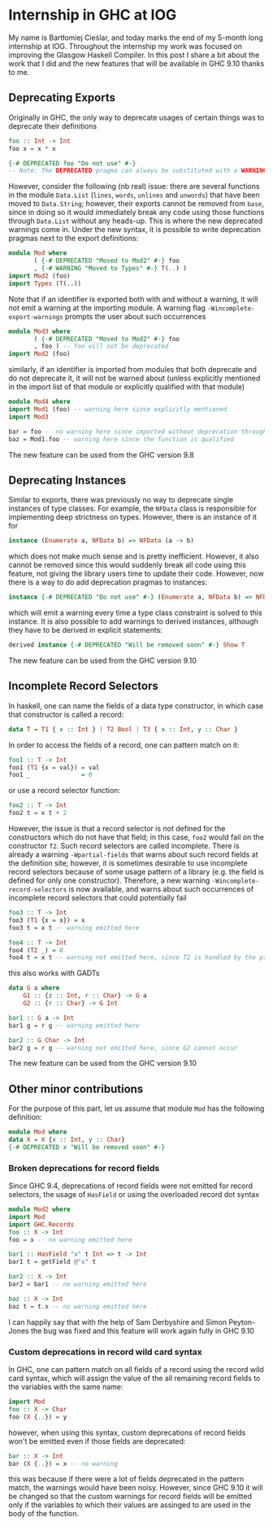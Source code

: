 # Internship in GHC at IOG

My name is Bartłomiej Cieślar, and today marks the end of my 5-month long
internship at IOG. Throughout the internship my work was focused on improving
the Glasgow Haskell Compiler. In this post I share a bit about the work that I
did and the new features that will be available in GHC 9.10 thanks to me.

## Deprecating Exports

Originally in GHC, the only way to deprecate usages of certain things was to
deprecate their definitions

```haskell
foo :: Int -> Int
foo x = x * x

{-# DEPRECATED foo "Do not use" #-}
-- Note: The DEPRECATED pragma can always be substituted with a WARNING pragma
```

However, consider the following (nb real) issue: there are several functions in
the module `Data.List` (`lines`, `words`, `unlines` and `unwords`) that have
been moved to `Data.String`; however, their exports cannot be removed from
`base`, since in doing so it would immediately break any code using those
functions through `Data.List` without any heads-up. This is where the new
deprecated warnings come in. Under the new syntax, it is possible to write
deprecation pragmas next to the export definitions:

```haskell
module Mod where
       ( {-# DEPRECATED "Moved to Mod2" #-} foo
       , {-# WARNING "Moved to Types" #-} T(..) )
import Mod2 (foo)
import Types (T(..))
```

Note that if an identifier is exported both with and without a warning, it will
not emit a warning at the importing module. A warning flag
`-Wincomplete-export-warnings` prompts the user about such occurrences

```haskell
module Mod3 where
       ( {-# DEPRECATED "Moved to Mod2" #-} foo
       , foo ) -- foo will not be deprecated
import Mod2 (foo)
```

similarly, if an identifier is imported from modules that both deprecate and do
not deprecate it, it will not be warned about (unless explicitly mentioned in
the import list of that module or explicitly qualified with that module)

```haskell
module Mod4 where
import Mod1 (foo) -- warning here since explicitly mentioned
import Mod3

bar = foo -- no warning here since imported without deprecation through Mod3
baz = Mod1.foo -- warning here since the function is qualified
```

The new feature can be used from the GHC version 9.8

## Deprecating Instances

Similar to exports, there was previously no way to deprecate single instances
of type classes. For example, the `NFData` class is responsible for implementing
deep strictness on types. However, there is an instance of it for

```haskell
instance (Enumerate a, NFData b) => NFData (a -> b)
```

which does not make much sense and is pretty inefficient. However, it also
cannot be removed since this would suddenly break all code using this feature,
not giving the library users time to update their code. However, now there is a
way to do add deprecation pragmas to instances:

```haskell
instance {-# DEPRECATED "Do not use" #-} (Enumerate a, NFData b) => NFData (a -> b)
```

which will emit a warning every time a type class constraint is solved to this
instance. It is also possible to add warnings to derived instances, although
they have to be derived in explicit statements:

```haskell
derived instance {-# DEPRECATED "Will be removed soon" #-} Show T
```

The new feature can be used from the GHC version 9.10

## Incomplete Record Selectors

In haskell, one can name the fields of a data type constructor, in which case
that constructor is called a record:

```haskell
data T = T1 { x :: Int } | T2 Bool | T3 { x :: Int, y :: Char }
```

In order to access the fields of a record, one can pattern match on it:

```haskell
foo1 :: T -> Int
foo1 (T1 {x = val}) = val
foo1 _              = 0
```

or use a record selector function:

```haskell
foo2 :: T -> Int
foo2 t = x t + 2
```

However, the issue is that a record selector is not defined for the constructors
which do not have that field; in this case, `foo2` would fail on the constructor
`T2`. Such record selectors are called incomplete. There is already a warning
`-Wpartial-fields` that warns about such record fields at the definition site;
however, it is sometimes desirable to use incomplete record selectors because of
some usage pattern of a library (e.g. the field is defined for only one
constructor). Therefore, a new warning `-Wincomplete-record-selectors` is now
available, and warns about such occurrences of incomplete record selectors that
could potentially fail

```haskell
foo3 :: T -> Int
foo3 (T1 {x = x}) = x
foo3 t = x t -- warning emitted here

foo4 :: T -> Int
foo4 (T2 _) = 0
foo4 t = x t -- warning not emitted here, since T2 is handled by the previous case
```

this also works with GADTs

```haskell
data G a where
    G1 :: {z :: Int, r :: Char} -> G a
    G2 :: {r :: Char} -> G Int

bar1 :: G a -> Int
bar1 g = r g -- warning emitted here

bar2 :: G Char -> Int
bar2 g = r g -- warning not emitted here, since G2 cannot occur
```

The new feature can be used from the GHC version 9.10

## Other minor contributions

For the purpose of this part, let us assume that module `Mod` has the following definition:

```haskell
module Mod where
data X = X {x :: Int, y :: Char}
{-# DEPRECATED x "Will be removed soon" #-}
```

### Broken deprecations for record fields

Since GHC 9.4, deprecations of record fields were not emitted for record
selectors, the usage of `HasField` or using the overloaded record dot syntax

```haskell
module Mod2 where
import Mod
import GHC.Records
foo :: X -> Int
foo = x -- no warning emitted here

bar1 :: HasField "x" t Int => t -> Int
bar1 t = getField @"x" t

bar2 :: X -> Int
bar2 = bar1 -- no warning emitted here

baz :: X -> Int
baz t = t.x -- no warning emitted here
```

I can happily say that with the help of Sam Derbyshire and Simon Peyton-Jones
the bug was fixed and this feature will work again fully in GHC 9.10

### Custom deprecations in record wild card syntax

In GHC, one can pattern match on all fields of a record using the record wild
card syntax, which will assign the value of the all remaining record fields to
the variables with the same name:

```haskell
import Mod
foo :: X -> Char
foo (X {..}) = y
```

however, when using this syntax, custom deprecations of record fields won't be
emitted even if those fields are deprecated:

```haskell
bar :: X -> Int
bar (X {..}) = x -- no warning
```

this was because if there were a lot of fields deprecated in the pattern match,
the warnings would have been noisy. However, since GHC 9.10 it will be changed
so that the custom warnings for record fields will be emitted only if the
variables to which their values are assinged to are used in the body of the
function.
